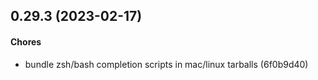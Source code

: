 ## 0.29.3 (2023-02-17)

#### Chores

* bundle zsh/bash completion scripts in mac/linux tarballs (6f0b9d40)

